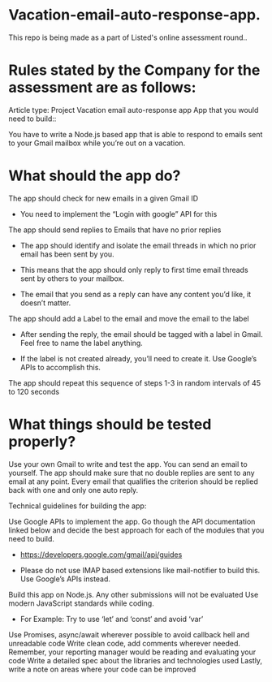 # Vacation-email-auto-response-app.

This repo is being made as a part of Listed's online assessment round..

# Rules stated by the Company for the assessment are as follows:

Article type: Project
Vacation email auto-response app
App that you would need to build::

You have to write a Node.js based app that is able to respond to emails sent to your Gmail mailbox while you’re out on a vacation.



# What should the app do?

The app should check for new emails in a given Gmail ID
* You need to implement the “Login with google” API for this

The app should send replies to Emails that have no prior replies
* The app should identify and isolate the email threads in which no prior email has been sent by you.

* This means that the app should only reply to first time email threads sent by others to your mailbox.

* The email that you send as a reply can have any content you’d like, it doesn’t matter.

The app should add a Label to the email and move the email to the label
* After sending the reply, the email should be tagged with a label in Gmail. Feel free to name the label anything.

* If the label is not created already, you’ll need to create it. Use Google’s APIs to accomplish this.

The app should repeat this sequence of steps 1-3 in random intervals of 45 to 120 seconds


# What things should be tested properly?

Use your own Gmail to write and test the app. You can send an email to yourself.
The app should make sure that no double replies are sent to any email at any point. Every email that qualifies the criterion should be replied back with one and only one auto reply.


Technical guidelines for building the app:

Use Google APIs to implement the app. Go though the API documentation linked below and decide the best approach for each of the modules that you need to build.
* https://developers.google.com/gmail/api/guides

* Please do not use IMAP based extensions like mail-notifier to build this. Use Google’s APIs instead.



Build this app on Node.js. Any other submissions will not be evaluated
Use modern JavaScript standards while coding.
* For Example: Try to use ‘let’ and ‘const’ and avoid ‘var’

Use Promises, async/await wherever possible to avoid callback hell and unreadable code
Write clean code, add comments wherever needed. Remember, your reporting manager would be reading and evaluating your code
Write a detailed spec about the libraries and technologies used
Lastly, write a note on areas where your code can be improved

